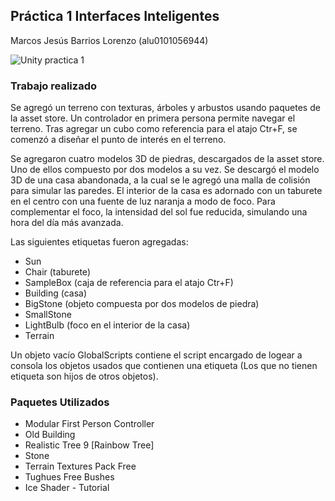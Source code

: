 ## Práctica 1 Interfaces Inteligentes

Marcos Jesús Barrios Lorenzo (alu0101056944)

![Unity practica 1](assets/gif.gif)

### Trabajo realizado


Se agregó un terreno con texturas, árboles y arbustos usando paquetes de la asset store. Un controlador en primera persona permite navegar el terreno. Tras agregar un cubo como referencia para el atajo Ctr+F, se comenzó a diseñar el punto de interés en el terreno.


Se agregaron cuatro modelos 3D de piedras, descargados de la asset store. Uno de ellos compuesto por dos modelos a su vez. Se descargó el modelo 3D de una casa abandonada, a la cual se le agregó una malla de colisión para simular las paredes. El interior de la casa es adornado con un taburete en el centro con una fuente de luz naranja a modo de foco. Para complementar el foco, la intensidad del sol fue reducida, simulando una hora del día más avanzada.


Las siguientes etiquetas fueron agregadas:


- Sun
- Chair (taburete)
- SampleBox (caja de referencia para el atajo Ctr+F)
- Building (casa)
- BigStone (objeto compuesta por dos modelos de piedra)
- SmallStone
- LightBulb (foco en el interior de la casa)
- Terrain


Un objeto vacío GlobalScripts contiene el script encargado de logear a consola los objetos usados que contienen una etiqueta (Los que no tienen etiqueta son hijos de otros objetos).


### Paquetes Utilizados


- Modular First Person Controller
- Old Building
- Realistic Tree 9 [Rainbow Tree]
- Stone
- Terrain Textures Pack Free
- Tughues Free Bushes
- Ice Shader - Tutorial